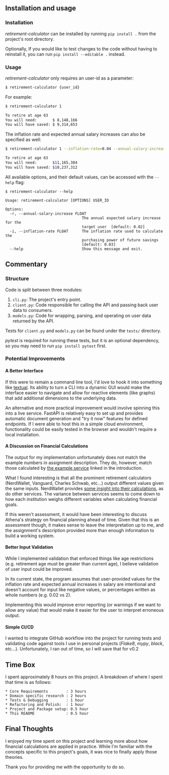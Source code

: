 ## Installation and usage

### Installation

_retirement-calculator_ can be installed by running `pip install .` from the project's root directory.  

Optionally, If you would like to test changes to the code without having to reinstall it, you can run `pip install --editable .` instead.  


### Usage

_retirement-calculator_ only requires an user-id as a parameter:


```sh
$ retirement-calculator {user_id}
```

For example:

```sh
$ retirement-calculator 1

To retire at age 63
You will need:       $ 8,148,166
You will have saved: $ 9,314,653

```

The inflation rate and expected annual salary increases can also be specified as well:

```sh
$ retirement-calculator 1 --inflation-rate=0.04 --annual-salary-increase=0.03

To retire at age 63
You will need:       $11,165,384
You will have saved: $10,237,312
```

All available options, and their default values, can be accessed with the `--help` flag:

```text
$ retirement-calculator --help

Usage: retirement-calculator [OPTIONS] USER_ID

Options:
  -r, --annual-salary-increase FLOAT
                                  The annual expected salary increase for the
                                  target user  [default: 0.02]
  -i, --inflation-rate FLOAT      The inflation rate used to calculate the
                                  purchasing power of future savings
                                  [default: 0.03]
  --help                          Show this message and exit.
```

## Commentary

### Structure

Code is split between three modules:
  1. `cli.py`: The project's entry point.  
  2. `client.py`: Code responsible for calling the API and passing back user data to consumers.  
  3. `models.py`: Code for wrapping, parsing, and operating on user data returned by the API.

Tests for `client.py` and `models.py` can be found under the `tests/` directory.  

_pytest_ is required for running these tests, but it is an optional dependency, so you may need to run `pip install pytest` first.  


### Potential Improvements


#### A Better Interface
If this were to remain a command line tool, I'd love to hook it into something like [textual](https://github.com/textualize/textual/).  Its ability to turn a CLI into a dynamic GUI would make the interface easier to navigate and allow for reactive elements (like graphs) that add additional dimensions to the underlying data.  

An alternative and more practical improvement would involve spinning this into a live service.  FastAPI is relatively easy to set up and provides automatic document generation and "try it now" features for defined endpoints.  If I were able to host this in a simple cloud environment, functionality could be easily tested in the browser and wouldn't require a local installation.  


#### A Discussion on Financial Calculations
The output for my implementation unfortunately does not match the example numbers in assignment description.  They do, however, match those calculated by [the example service](https://www.nerdwallet.com/calculator/retirement-calculator) linked in the introduction.

What I found interesting is that all the prominent retirement calculators (NerdWallet, Vanguard, Charles Schwab, etc...) output different values given the same inputs.  NerdWallet provides [some insight into their calculations](https://www.nerdwallet.com/calculator/retirement-calculator#results), as do other services.  The variance between services seems to come down to how each institution weighs different variables when calculating financial goals.  

If this weren't assessment, it would have been interesting to discuss Athena's strategy on financial planning ahead of time.  Given that this is an assessment though, it makes sense to leave the interpretation up to me, and the assignment's description provided more than enough information to build a working system.  


#### Better Input Validation
While I implemented validation that enforced things like age restrictions (e.g. retirement age must be greater than current age), I believe validation of user input could be improved.  

In its current state, the program assumes that user-provided values for the inflation rate and expected annual increases in salary are intentional and doesn't account for input like negative values, or percentages written as whole numbers (e.g. 0.02 vs 2).  

Implementing this would improve error reporting (or warnings if we want to allow any value) that would make it easier for the user to interpret erroneous output. 


#### Simple CI/CD
I wanted to integrate GitHub workflow into the project for running tests and validating code against tools I use in personal projects (_Flake8_, _mypy_, _black_, etc...).  Unfortunately, I ran out of time, so I will save that for v0.2


## Time Box
I spent approximately 8 hours on this project.  A breakdown of where I spent that time is as follows:
```text
* Core Requirements        : 3 hours
* Domain specific research : 2 hours
* Tests & Debugging        : 1 hour
* Refactoring and Polish:  : 1 hour
* Project and Package setup: 0.5 hour
* This README              : 0.5 hour
```

## Final Thoughts
I enjoyed my time spent on this project and learning more about how financial calculations are applied in practice.  While I'm familiar with the concepts specific to this project's goals, it was nice to finally apply those theories. 

Thank you for providing me with the opportunity to do so.   


